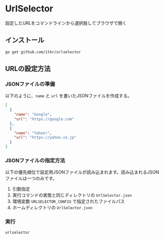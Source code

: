 # UrlSelector

設定したURLをコマンドラインから選択肢してブラウザで開く

## インストール

```sh
go get github.com/itkr/urlselector
```

## URLの設定方法

### JSONファイルの準備

以下のように、`name` と `url` を書いたJSONファイルを作成する。

```UrlSelector.json
[
  {
    "name": "Google",
    "url": "https://google.com"
  },
  {
    "name": "Yahoo!",
    "url": "https://yahoo.co.jp"
  }
]
```

### JSONファイルの指定方法

以下の優先順位で設定用JSONファイルが読み込まれます。読み込まれるJSONファイルは一つのみです。

1. 引数指定
1. 実行コマンドの実態と同じディレクトリの `UrlSelector.json`
1. 環境変数 `URLSELECTOR_CONFIG` で指定されたファイルパス
1. ホームディレクトリの `UrlSelector.json`

### 実行

```sh
urlselector
```